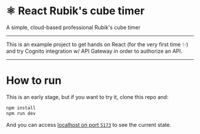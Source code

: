 # ⚛️ React Rubik's cube timer

A simple, cloud-based professional Rubik's cube timer

---

This is an example project to get hands on React (for the very first time ✨) and try Cognito integration w/ API Gateway in order to authorize an API.

---

# How to run

This is an early stage, but if you want to try it, clone this repo and:

```bash
npm install
npm run dev
```
And you can access [localhost on port `5173`](http://localhost:5173) to see the current state.
